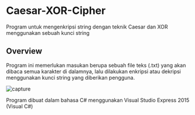 # Caesar-XOR-Cipher
Program untuk mengenkripsi string dengan teknik Caesar dan XOR menggunakan sebuah kunci string

## Overview
Program ini memerlukan masukan berupa sebuah file teks (.txt) yang akan dibaca semua karakter di dalamnya, lalu dilakukan enkripsi atau dekripsi menggunakan kunci string yang diberikan pengguna.

![capture](https://github.com/Webexplr/Caesar-XOR-Cipher/blob/master/Capture.PNG)

Program dibuat dalam bahasa C# menggunakan Visual Studio Express 2015 (Visual C#)
